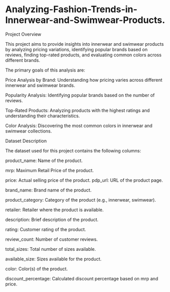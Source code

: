 # Analyzing-Fashion-Trends-in-Innerwear-and-Swimwear-Products.
Project Overview

This project aims to provide insights into innerwear and swimwear products by analyzing pricing variations, identifying popular brands based on reviews, finding top-rated products, and evaluating common colors across different brands.

The primary goals of this analysis are:

Price Analysis by Brand: Understanding how pricing varies across different innerwear and swimwear brands.

Popularity Analysis: Identifying popular brands based on the number of reviews.

Top-Rated Products: Analyzing products with the highest ratings and understanding their characteristics.

Color Analysis: Discovering the most common colors in innerwear and swimwear collections.

Dataset Description

The dataset used for this project contains the following columns:

product_name: Name of the product.

mrp: Maximum Retail Price of the product.

price: Actual selling price of the product.
pdp_url: URL of the product page.

brand_name: Brand name of the product.

product_category: Category of the product (e.g., innerwear, swimwear).

retailer: Retailer where the product is available.

description: Brief description of the product.

rating: Customer rating of the product.

review_count: Number of customer reviews.

total_sizes: Total number of sizes available.

available_size: Sizes available for the product.

color: Color(s) of the product.

discount_percentage: Calculated discount percentage based on mrp and price.
